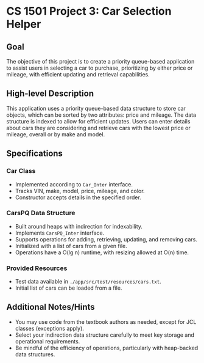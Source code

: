 # CS 1501 Project 3: Car Selection Helper

## Goal
The objective of this project is to create a priority queue-based application to assist users in selecting a car to purchase, prioritizing by either price or mileage, with efficient updating and retrieval capabilities.

## High-level Description
This application uses a priority queue-based data structure to store car objects, which can be sorted by two attributes: price and mileage. The data structure is indexed to allow for efficient updates. Users can enter details about cars they are considering and retrieve cars with the lowest price or mileage, overall or by make and model.

## Specifications

### Car Class
- Implemented according to `Car_Inter` interface.
- Tracks VIN, make, model, price, mileage, and color.
- Constructor accepts details in the specified order.

### CarsPQ Data Structure
- Built around heaps with indirection for indexability.
- Implements `CarsPQ_Inter` interface.
- Supports operations for adding, retrieving, updating, and removing cars.
- Initialized with a list of cars from a given file.
- Operations have a O(lg n) runtime, with resizing allowed at O(n) time.

### Provided Resources
- Test data available in `./app/src/test/resources/cars.txt`.
- Initial list of cars can be loaded from a file.

## Additional Notes/Hints
- You may use code from the textbook authors as needed, except for JCL classes (exceptions apply).
- Select your indirection data structure carefully to meet key storage and operational requirements.
- Be mindful of the efficiency of operations, particularly with heap-backed data structures.